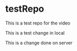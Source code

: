 # testRepo
This is a test repo for the video

This is a test change in local

This is a change done on server

